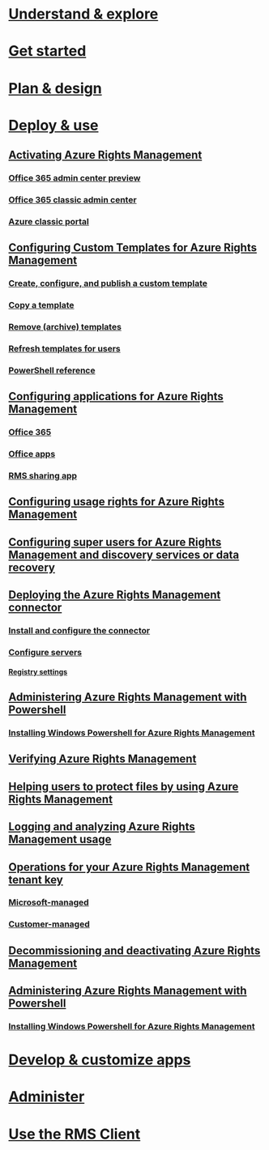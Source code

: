 # [Understand & explore](/rights-management/understand-explore/azure-rights-management)
# [Get started](/rights-management/get-started/requirements-for-azure-rights-management)
# [Plan & design](/rights-management/plan-design/azure-rights-management-deployment-roadmap)
# [Deploy & use](./activating-azure-rights-management)
## [Activating Azure Rights Management](./activating-azure-rights-management.md)
### [Office 365 admin center preview](activating-azure-rights-management-0365preview.md)
### [Office 365 classic admin center](activating-azure-rights-management-0365classic.md)
### [Azure classic portal](activating-azure-rights-management-azure.md)
## [Configuring Custom Templates for Azure Rights Management](./configure-custom-templates-for-azure-rights-management.md)
### [Create, configure, and publish a custom template](configure-custom-templates-for-azure-rights-management-create-template.md) 
### [Copy a template](/configure-custom-templates-for-azure-rights-management-copy-template.md)
### [Remove (archive) templates](configure-custom-templates-for-azure-rights-management-remove-template.md) 
### [Refresh templates for users](configure-custom-templates-for-azure-rights-management-refresh-templates.md)
### [PowerShell reference](configure-custom-templates-for-azure-rights-management-powershell.md)
## [Configuring applications for Azure Rights Management](./configuring-applications-for-azure-rights-management.md)
### [Office 365](./0365-configure-for-clients-online-services.md)
### [Office apps](./office-2016-2013-configure-for-clients.md)
### [RMS sharing app](./sharing-app-install-configure.md)
## [Configuring usage rights for Azure Rights Management](./configuring-usage-rights-for-azure-rights-management.md)
## [Configuring super users for Azure Rights Management and discovery services or data recovery](./configuring-super-users-for-azure-rights-management-and-discovery-services-or-data-recovery.md)
## [Deploying the Azure Rights Management connector](./deploying-the-azure-rights-management-connector.md)
### [Install and configure the connector](install-and-configure-the-rms-connector.md)
### [Configure servers](configure-servers-for-the-rms-connector.md)
#### [Registry settings](registry-settings-rms-connector.md)
## [Administering Azure Rights Management with Powershell](./administering-azure-rights-management-with-powershell)
### [Installing Windows Powershell for Azure Rights Management](./installing-windows-powershell-for-azure-rights-management)
## [Verifying Azure Rights Management](./verifying-azure-rights-management.md)
## [Helping users to protect files by using Azure Rights Management](./helping-users-to-protect-files-by-using-azure-rights-management.md)
## [Logging and analyzing Azure Rights Management usage](./logging-and-analyzing-azure-rights-management-usage.md)
## [Operations for your Azure Rights Management tenant key](./operations-for-your-azure-rights-management-tenant-key.md)
### [Microsoft-managed](operations-for-your-azure-rights-management-tenant-key-microsoft-managed.md)
### [Customer-managed](operations-for-your-azure-rights-management-tenant-key-customer-managed.md)
## [Decommissioning and deactivating Azure Rights Management](./decommissioning-and-deactivating-azure-rights-management.md)
## [Administering Azure Rights Management with Powershell](./administering-azure-rights-management-with-powershell)
### [Installing Windows Powershell for Azure Rights Management](./installing-windows-powershell-for-azure-rights-management)
# [Develop & customize apps](/rights-management/develop/developers-guide)
# [Administer](/rights-management/administer/administering-azure-rights-management-with-powershell)
# [Use the RMS Client](/rights-management/rms-client/rights-management-rms-client)
